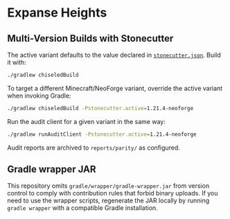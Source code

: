 # Expanse Heights

## Multi-Version Builds with Stonecutter

The active variant defaults to the value declared in [`stonecutter.json`](stonecutter.json). Build it with:

```bash
./gradlew chiseledBuild
```

To target a different Minecraft/NeoForge variant, override the active variant when invoking Gradle:

```bash
./gradlew chiseledBuild -Pstonecutter.active=1.21.4-neoforge
```

Run the audit client for a given variant in the same way:

```bash
./gradlew runAuditClient -Pstonecutter.active=1.21.4-neoforge
```

Audit reports are archived to `reports/parity/` as configured.

## Gradle wrapper JAR

This repository omits `gradle/wrapper/gradle-wrapper.jar` from version control to comply with contribution rules that forbid binary uploads.
If you need to use the wrapper scripts, regenerate the JAR locally by running `gradle wrapper` with a compatible Gradle installation.

